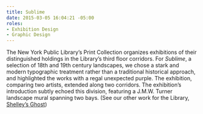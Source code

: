 ```yaml
---
title: Sublime
date: 2015-03-05 16:04:21 -05:00
roles:
- Exhibition Design
- Graphic Design
---
```

The New York Public Library’s Print Collection organizes exhibitions of their distinguished holdings in the Library’s third floor corridors. For <i>Sublime</i>, a selection of 18th and 19th century landscapes, we chose a stark and modern typographic treatment rather than a traditional historical approach, and highlighted the works with a regal unexpected purple. The exhibition, comparing two artists, extended along two corridors. The exhibition’s introduction subtly echoed this division, featuring a J.M.W. Turner landscape mural spanning two bays. (See our other work for the Library, <a title="Shelley’s Ghost: The After-Life of a Poet" href="/portfolio/shelleys-ghost-the-after-life-of-a-poet/">Shelley’s Ghost</a>)
